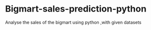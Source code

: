 # Bigmart-sales-prediction-python
Analyse the sales of the bigmart using python ,with given datasets
